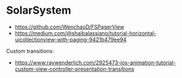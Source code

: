 # SolarSystem


* https://github.com/WenchaoD/FSPagerView
* https://medium.com/@shaibalassiano/tutorial-horizontal-uicollectionview-with-paging-9421b479ee94

Custom transitions:
 
 * https://www.raywenderlich.com/2925473-ios-animation-tutorial-custom-view-controller-presentation-transitions
 

